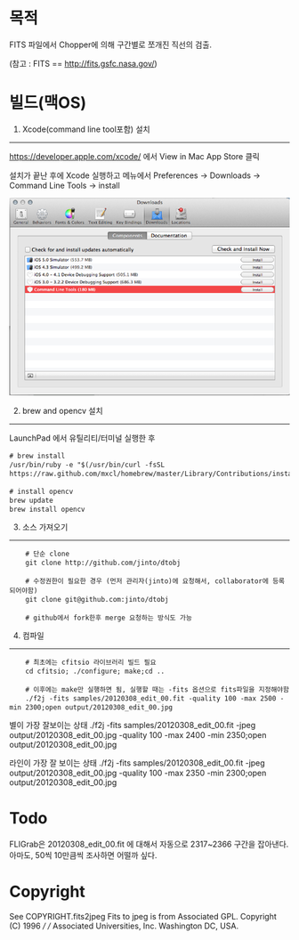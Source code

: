 
목적
====
FITS 파일에서 Chopper에 의해 구간별로 쪼개진 직선의 검출. 


(참고 : FITS == http://fits.gsfc.nasa.gov/)

빌드(맥OS)
=====
1. Xcode(command line tool포함) 설치
-------

https://developer.apple.com/xcode/ 에서 View in Mac App Store 클릭

설치가 끝난 후에 Xcode 실행하고 메뉴에서 Preferences -> Downloads -> Command Line Tools -> install

![스크린샷](https://github.com/jinto/dtobj/raw/master/xcode_commandline.png)

		
2. brew and opencv 설치
----------

LaunchPad 에서 유틸리티/터미널 실행한 후 
		
	# brew install
	/usr/bin/ruby -e "$(/usr/bin/curl -fsSL https://raw.github.com/mxcl/homebrew/master/Library/Contributions/install_homebrew.rb)"
		
	# install opencv
	brew update
	brew install opencv

3. 소스	가져오기
-----

		# 단순 clone
		git clone http://github.com/jinto/dtobj

		# 수정권한이 필요한 경우 (먼저 관리자(jinto)에 요청해서, collaborator에 등록되어야함)
		git clone git@github.com:jinto/dtobj

		# github에서 fork한후 merge 요청하는 방식도 가능


4. 컴파일
----

		# 최초에는 cfitsio 라이브러리 빌드 필요
		cd cfitsio; ./configure; make;cd ..
		
		# 이후에는 make만 실행하면 됨, 실행할 때는 -fits 옵션으로 fits파일을 지정해야함
		./f2j -fits samples/20120308_edit_00.fit -quality 100 -max 2500 -min 2300;open output/20120308_edit_00.jpg 

별이 가장 잘보이는 상태
		./f2j -fits samples/20120308_edit_00.fit -jpeg output/20120308_edit_00.jpg -quality 100 -max 2400 -min 2350;open output/20120308_edit_00.jpg 

라인이 가장 잘 보이는 상태
		./f2j -fits samples/20120308_edit_00.fit -jpeg output/20120308_edit_00.jpg -quality 100 -max 2350 -min 2300;open output/20120308_edit_00.jpg 


Todo
====
    
FLIGrab은 20120308_edit_00.fit 에 대해서 자동으로 2317~2366 구간을 잡아낸다.
아마도, 50씩 10만큼씩 조사하면 어떨까 싶다.


Copyright
=========
See COPYRIGHT.fits2jpeg Fits to jpeg is from Associated 
GPL.
Copyright (C) 1996                                                   */
/*  Associated Universities, Inc. Washington DC, USA.  
